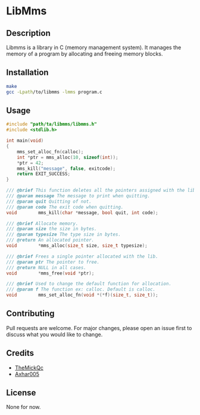 # LibMms

## Description

Libmms is a library in C (memory management system). It manages the memory of a program by allocating and freeing memory blocks.

## Installation

```bash
make
gcc -Lpath/to/libmms -lmms program.c
```

## Usage

```c
#include "path/ta/libmms/libmms.h"
#include <stdlib.h>

int main(void)
{
	mms_set_alloc_fn(calloc);
	int *ptr = mms_alloc(10, sizeof(int));
	*ptr = 42;
	mms_kill("message", false, exitcode);
	return EXIT_SUCCESS;
}

/// @brief This function deletes all the pointers assigned with the lib.
/// @param message The message to print when quitting.
/// @param quit Quitting of not.
/// @param code The exit code when quitting.
void		mms_kill(char *message, bool quit, int code);

/// @brief Allocate memory.
/// @param size the size in bytes.
/// @param typesize The type size in bytes.
/// @return An allocated pointer.
void		*mms_alloc(size_t size, size_t typesize);

/// @brief Frees a single pointer allocated with the lib.
/// @param ptr The pointer to free.
/// @return NULL in all cases.
void		*mms_free(void *ptr);

/// @brief Used to change the default function for allocation.
/// @param f The function ex: calloc. Default is calloc.
void		mms_set_alloc_fn(void *(*f)(size_t, size_t));

```

## Contributing

Pull requests are welcome. For major changes, please open an issue first to discuss what you would like to change.

## Credits

- [TheMickQc](https://github.com/Axow01)
- [Axhar005](https://github.com/Axhar005)

## License

None for now.
